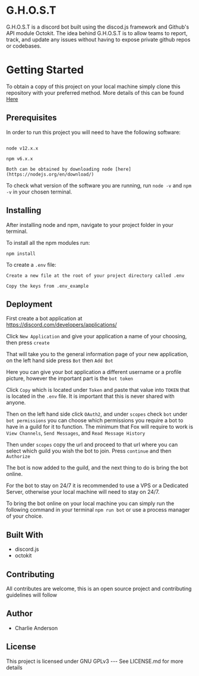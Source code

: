 # G.H.O.S.T

G.H.O.S.T is a discord bot built using the discod.js framework and Github's API module Octokit. The idea behind G.H.O.S.T is to allow teams to report, track, and update any issues without having to expose private github repos or codebases.


# Getting Started

To obtain a copy of this project on your local machine simply clone this repository with your preferred method. More details of this can be found [Here](https://docs.github.com/en/github/using-git/which-remote-url-should-i-use)

## Prerequisites

In order to run this project you will need to have the following software:

```

node v12.x.x

npm v6.x.x

Both can be obtained by downloading node [here](https://nodejs.org/en/download/)

```
To check what version of the software you are running, run `node -v` and `npm -v` in your chosen terminal.

## Installing

After installing node and npm, navigate to your project folder in your terminal.

To install all the npm modules run:

```
npm install

```

To create a `.env` file:

```
Create a new file at the root of your project directory called .env

Copy the keys from .env_example

```

## Deployment

First create a bot application at https://discord.com/developers/applications/

Click `New Application` and give your application a name of your choosing, then press `create`

That will take you to the general information page of your new application, on the left hand side press `Bot` then `Add Bot`

Here you can give your bot application a different username or a profile picture, however the important part is the `bot token`

Click `Copy` which is located under `Token` and paste that value into `TOKEN` that is located in the `.env` file. It is important that this is never shared with anyone.

Then on the left hand side click `OAuth2`, and under `scopes` check `bot` under `bot permissions` you can choose which permissions you require a bot to have in a guild for it to function. The minimum that Fox will require to work is `View Channels`, `Send Messages`, and `Read Message History`

Then under `scopes` copy the url and proceed to that url where you can select which guild you wish the bot to join. Press `continue` and then `Authorize`

The bot is now added to the guild, and the next thing to do is bring the bot online.

For the bot to stay on 24/7 it is recommended to use a VPS or a Dedicated Server, otherwise your local machine will need to stay on 24/7.

To bring the bot online on your local machine you can simply run the following command in your terminal `npm run bot` or use a process manager of your choice.

## Built With

* discord.js
* octokit

## Contributing

All contributes are welcome, this is an open source project and contributing guidelines will follow

## Author

* Charlie Anderson

## License

This project is licensed under GNU GPLv3 --- See LICENSE.md for more details
